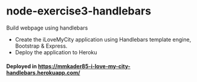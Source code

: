 # node-exercise3-handlebars
Build webpage using handlebars

* Create the iLoveMyCity application using Handlebars template engine, Bootstrap & Express.
* Deploy the application to Heroku

#### Deployed in https://mmkader85-i-love-my-city-handlebars.herokuapp.com/
